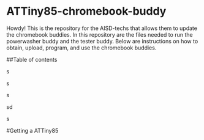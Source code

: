 # ATTiny85-chromebook-buddy
Howdy! This is the repository for the AISD-techs that allows them to update the chromebook buddies. In this repository are the files needed to run the powerwasher buddy and the tester buddy. Below are instructions on how to obtain, upload, program, and use the chromebook buddies.


##Table of contents



<a name="Getting a ATTiny85">

   
   
   
   
   
   
   
   
   
   
   
   
   
   
   
   
   
   
   
   
   
   
   
   
   
   
   s
   
   
   
   
   s
   
   
   s
   
   
   
   
   
   
   
   sd
   
   
   
   
   
   s
   
#Getting a ATTiny85
